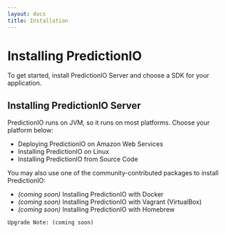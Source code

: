 ```yaml
---
layout: docs
title: Installation
---
```


# Installing PredictionIO

To get started, install PredictionIO Server and choose a SDK for your application.

## Installing PredictionIO Server

PredictionIO runs on JVM, so it runs on most platforms. Choose your platform below:

* Deploying PredictionIO on Amazon Web Services
* Installing PredictionIO on Linux
* Installing PredictionIO from Source Code

You may also use one of the community-contributed packages to install PredictionIO:

* *(coming soon)* Installing PredictionIO with Docker
* *(coming soon)* Installing PredictionIO with Vagrant (VirtualBox)
* *(coming soon)* Installing PredictionIO with Homebrew    

```
Upgrade Note: (coming soon)
```